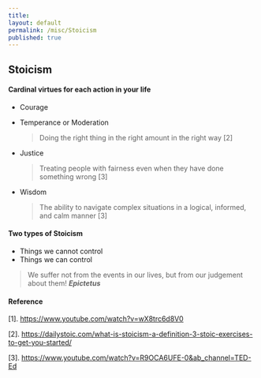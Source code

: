 ```yaml
---
title:
layout: default
permalink: /misc/Stoicism
published: true
---
```


## Stoicism

#### Cardinal virtues for each action in your life 

- Courage

- Temperance or Moderation

    > Doing the right thing in the right amount in the right way [2]

- Justice

    > Treating people with fairness even when they have done something wrong [3]

- Wisdom

    > The ability to navigate complex situations in a logical, informed, and calm manner [3]

#### Two types of Stoicism

- Things we cannot control
- Things we can control

> We suffer not from the events in our lives, but from our judgement about them! ***Epictetus***



#### Reference

[1]. https://www.youtube.com/watch?v=wX8trc6d8V0

[2]. https://dailystoic.com/what-is-stoicism-a-definition-3-stoic-exercises-to-get-you-started/

[3]. https://www.youtube.com/watch?v=R9OCA6UFE-0&ab_channel=TED-Ed
